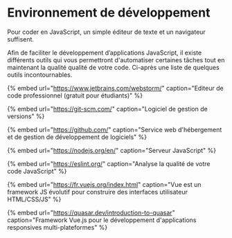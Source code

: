# Environnement de développement

Pour coder en JavaScript, un simple éditeur de texte et un navigateur suffisent.

Afin de faciliter le développement d’applications JavaScript, il existe différents outils qui vous permettront d'automatiser certaines tâches tout en maintenant la qualité qualité de votre code. Ci-après une liste de quelques outils incontournables.

{% embed url="https://www.jetbrains.com/webstorm/" caption="Editeur de code professionnel \(gratuit pour étudiants\)" %}

{% embed url="https://git-scm.com/" caption="Logiciel de gestion de versions" %}

{% embed url="https://github.com/" caption="Service web d\'hébergement et de gestion de développement de logiciels" %}

{% embed url="https://nodejs.org/en/" caption="Serveur JavaScript" %}

{% embed url="https://eslint.org/" caption="Analyse la qualité de votre code JavaScript" %}

{% embed url="https://fr.vuejs.org/index.html" caption="Vue est un framework JS évolutif pour construire des interfaces utilisateur HTML/CSS/JS" %}

{% embed url="https://quasar.dev/introduction-to-quasar" caption="Framework Vue.js pour le développement d\'applications responsives multi-plateformes" %}



